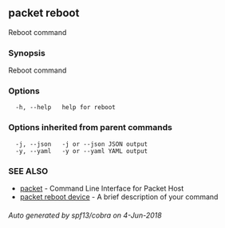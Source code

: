 ## packet reboot

Reboot command

### Synopsis

Reboot command

### Options

```
  -h, --help   help for reboot
```

### Options inherited from parent commands

```
  -j, --json   -j or --json JSON output
  -y, --yaml   -y or --yaml YAML output
```

### SEE ALSO

* [packet](packet.md)	 - Command Line Interface for Packet Host
* [packet reboot device](packet_reboot_device.md)	 - A brief description of your command

###### Auto generated by spf13/cobra on 4-Jun-2018
